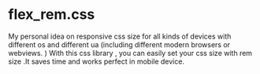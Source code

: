 # flex_rem.css

My personal idea on responsive css size for all kinds of devices with different os and different ua (including different modern browsers or webviews. )   With this css library , you can easily set your css size with rem size .It saves time and works perfect in mobile device. 
